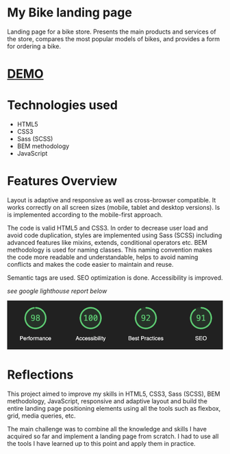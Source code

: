 # My Bike landing page

Landing page for a bike store. Presents the main products and services of the store, compares the most popular models of bikes, and provides a form for ordering a bike.

# [DEMO](https://anastasiia-tilikina.github.io/layout_miami/)

# Technologies used

- HTML5
- CSS3
- Sass (SCSS)
- BEM methodology
- JavaScript

# Features Overview

Layout is adaptive and responsive as well as cross-browser compatible. It works correctly on all screen sizes (mobile, tablet and desktop versions). Is is implemented according to the mobile-first approach.

The code is valid HTML5 and CSS3. In order to decrease user load and avoid code duplication, styles are implemented using Sass (SCSS) including advanced features like mixins, extends, conditional operators etc. 
BEM methodology is used for naming classes. This naming convention makes the code more readable and understandable, helps to avoid naming conflicts and makes the code easier to maintain and reuse.

Semantic tags are used. SEO optimization is done. Accessibility is improved.

*see google lighthouse report below*

![REPORT](./src/images/README-report.png)

# Reflections

This project aimed to improve my skills in HTML5, CSS3, Sass (SCSS), BEM methodology, JavaScript, responsive and adaptive layout and build the entire landing page positioning elements using all the tools such as flexbox, grid, media queries, etc.

The main challenge was to combine all the knowledge and skills I have acquired so far and implement a landing page from scratch. I had to use all the tools I have learned up to this point and apply them in practice.
